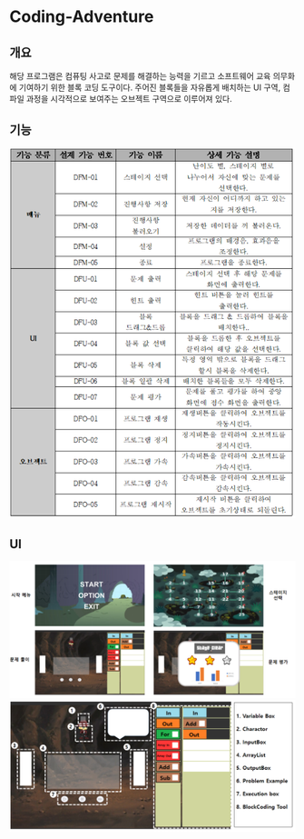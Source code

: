 # Coding-Adventure

## 개요
 해당 프로그램은 컴퓨팅 사고로 문제를 해결하는 능력을 기르고 소프트웨어 교육 의무화에 기여하기 위한 블록 코딩 도구이다. 주어진 블록들을 자유롭게 배치하는 UI 구역, 컴파일 과정을 시각적으로 보여주는 오브젝트 구역으로 이루어져 있다.    

## 기능
 <img src="/usecase.PNG"></img>
 
## UI
 
 <img src="/GUI_1.PNG"></img>    
 <img src="/GUI_2.PNG"></img>
